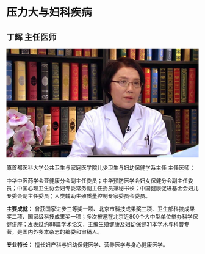 # 压力大与妇科疾病

## 丁辉 主任医师

![1678505502729](image/c01_96/1678505502729.png)

原首都医科大学公共卫生与家庭医学院儿少卫生与妇幼保健学系主任 主任医师；

中华中医药学会亚健康分会副主任委员；中华预防医学会妇女保健分会副主任委员；中国心理卫生协会妇专委常务副主任委员兼秘书长；中国健康促进基金会妇儿专委会副主任委员；人类辅助生殖质量控制专家委员会委员。

**主要成就：** 曾获国家进步三等奖一项、北京市科技成果奖三项、卫生部科技成果奖二项、国家级科技成果奖一项；多次被邀在北京近800个大中型单位举办科学保健讲座；发表过约88篇学术论文，主编生殖健康及妇幼保健31本学术与科普专著，是国内外多本杂志的编委和审稿人。

**专业特长：** 擅长妇产科与妇幼保健医学、营养医学与身心健康医学。
